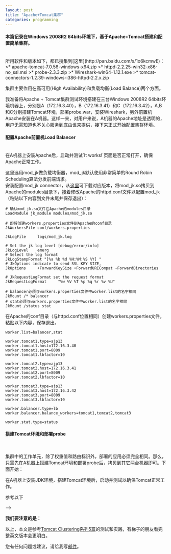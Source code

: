 ```yaml
---
layout: post
title: "Apache+Tomcat集群"
categories: programming
---
```


#### 本篇记录在Windows 2008R2 64bits环境下，基于Apache+Tomcat搭建和配置简单集群。
<br />
所用软件和版本如下，都已搜集到[这里](http://pan.baidu.com/s/1o6kcmwE)：
>* apache-tomcat-7.0.56-windows-x64.zip
>* httpd-2.2.25-win32-x86-no_ssl.msi
>* probe-2.3.3.zip
>* Wireshark-win64-1.12.1.exe
>* tomcat-connectors-1.2.39-windows-i386-httpd-2.2.x.zip

集群主要作用在高可用(High Availability)和负载均衡(Load Balance)两个方面。

我准备将Apache + Tomcat集群测试环境搭建在三台Windows 2008R2 64bits环境机器上，分别是A（172.16.3.40），B（172.16.3.41）和C（172.16.3.42），A,B和C分别搭建Tomcat环境，部署probe.war，安装Wireshark，另外前置机Apache安装在A机器。这样一来，对用户来说，A机器的Apache地址是透明的，用户无需知道也不关心服务到底由谁来提供，接下来正式开始配置集群环境。

#### 配置Apache前置机Load Balancer
<br />
在A机器上安装Apache后，启动并测试`It works!`页面是否正常打开，确保Apache正常工作。

这里选用mod_jk做负载均衡器，mod_jk默认使用非常简单的Round Robin Scheduling算法分发前端请求。<br/>安装配置mod_jk connector，从[这里](http://tomcat.apache.org/download-connectors.cgi)可下载对应版本，将mod_jk.so拷贝到Apache的modules目录下，接着修改Apache的httpd.conf文件以配置mod_jk（粘贴以下内容到文件末尾并保存退出）：

	# 确认mod_jk.so文件在Apache的modules目录
	LoadModule jk_module modules/mod_jk.so

	# 即将创建workers.properties文件到Apache的conf目录
	JkWorkersFile conf/workers.properties

	JkLogFile     logs/mod_jk.log

	# Set the jk log level [debug/error/info]
	JkLogLevel    emerg
	# Select the log format
	JkLogStampFormat "[%a %b %d %H:%M:%S %Y] "
	# JkOptions indicate to send SSL KEY SIZE,
	JkOptions     +ForwardKeySize +ForwardURICompat -ForwardDirectories

	# JkRequestLogFormat set the request format
	JkRequestLogFormat     "%w %V %T %p %q %r %v %U"

	# balancer必须与workers.properties文件中worker.list的名字相同
	JkMount /* balancer
	# stat必须与workers.properties文件中worker.list的名字相同
	JkMount /status stat

在Apache的conf目录（与httpd.conf位置相同）创建workers.properties文件，粘贴以下内容，保存退出。

	worker.list=balancer,stat

	worker.tomcat1.type=ajp13
	worker.tomcat1.host=172.16.3.40
	worker.tomcat1.port=8009
	worker.tomcat1.lbfactor=10

	worker.tomcat2.type=ajp13
	worker.tomcat2.host=172.16.3.41
	worker.tomcat2.port=8009
	worker.tomcat2.lbfactor=10

	worker.tomcat3.type=ajp13
	worker.tomcat3.host=172.16.3.42
	worker.tomcat3.port=8009
	worker.tomcat3.lbfactor=10

	worker.balancer.type=lb
	worker.balancer.balance_workers=tomcat1,tomcat2,tomcat3

	worker.stat.type=status
#### 搭建Tomcat环境和部署probe
<br />

集群中的工作单元，除了权重值和路由标识外，部署的应用必须完全相同。那么，只需先在A机器上搭建Tomcat环境和部署probe后，拷贝到其它两台机器即可。下面开始：

在A机器上安装JDK环境，搭建Tomcat环境后，启动并测试以确保Tomcat正常工作。

参考以下

<Engine name="Catalina" defaultHost="localhost" jvmRoute="jvm1">         
    --> 
<Engine name="Catalina" defaultHost="localhost" jvmRoute="tomcat1">

**我们要注意的是：**

以上，本文是参考[Tomcat Clustering系列5篇](http://www.ramkitech.com/2012/10/tomcat-clustering-series-simple-load.html)的测试和实践，有梯子的朋友看完整英文版本会更明白。

您有任何问题或建议，请给我写[邮件](mailto:yinwer81@gmail.com)。

